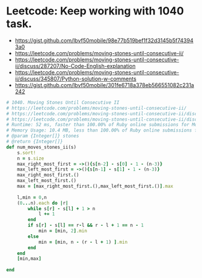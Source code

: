 # Leetcode: Keep working with 1040 task.

- https://gist.github.com/lbvf50mobile/98e77b519bef1f32d3145b5f743943a0
- https://leetcode.com/problems/moving-stones-until-consecutive-ii/
- https://leetcode.com/problems/moving-stones-until-consecutive-ii/discuss/287207/No-Code-English-explanation
- https://leetcode.com/problems/moving-stones-until-consecutive-ii/discuss/345807/Python-solution-w-comments
- https://gist.github.com/lbvf50mobile/301fe6718a378eb566551082c231a242

```Ruby
# 1040. Moving Stones Until Consecutive II
# https://leetcode.com/problems/moving-stones-until-consecutive-ii/
# https://leetcode.com/problems/moving-stones-until-consecutive-ii/discuss/287207/No-Code-English-explanation
# https://leetcode.com/problems/moving-stones-until-consecutive-ii/discuss/345807/Python-solution-w-comments
# Runtime: 52 ms, faster than 100.00% of Ruby online submissions for Moving Stones Until Consecutive II.
# Memory Usage: 10.4 MB, less than 100.00% of Ruby online submissions for Moving Stones Until Consecutive II.
# @param {Integer[]} stones
# @return {Integer[]}
def num_moves_stones_ii(s)
    s.sort!
    n = s.size
    max_right_most_first = ->(){s[n-2] - s[0] - 1 - (n-3)}
    max_left_most_first = ->(){s[n-1] - s[1] - 1 - (n-3)}
    max_right_most_first.()
    max_left_most_first.()
    max = [max_right_most_first.(),max_left_most_first.()].max
    
    l,min = 0,n
    (0...n).each do |r|
        while s[r] - s[l] + 1 > n
            l += 1
        end
        if s[r] - s[l] == r-l && r - l + 1 == n - 1
            min = [min, 2].min
        else
            min = [min, n - (r - l + 1) ].min
        end
    end
    [min,max]
    
end
```
